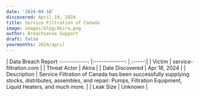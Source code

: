 ```yaml
---
date: '2024-04-18'
discovered: April 18, 2024
title: Service Filtration of Canada
image: images/blog/Akira.png
author: Breachsense Support
draft: false
yearmonths: 2024/april
---
```



| Data Breach Report
------------:     |:-------------:    | :-----:|
| Victim      | service-filtration.com      | 
| Threat Actor      | Akira      | 
| Date Discovered      | Apr 18, 2024      | 
| Description      | Service Filtration of Canada has been successfully supplying stocks, distributes, assembles, and repair: Pumps, Filtration Equipment, Liquid Heaters, and much more.      | 
| Leak Size      | Unknown      | 

